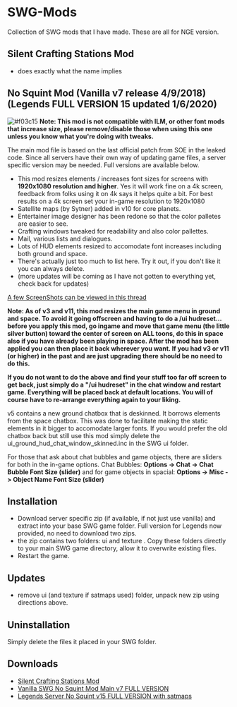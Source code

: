 # SWG-Mods
Collection of SWG mods that I have made. These are all for NGE version.

## Silent Crafting Stations Mod
* does exactly what the name implies

## No Squint Mod (Vanilla v7 release 4/9/2018) (Legends FULL VERSION 15 updated 1/6/2020)
![#f03c15](https://placehold.it/15/f03c15/000000?text=+) **Note: This mod is not compatible with ILM, or other font mods that increase size, please remove/disable those when using this one unless you know what you're doing with tweaks.**

The main mod file is based on the last official patch from SOE in the leaked code. Since all servers have their own way of updating game files, a server specific version may be needed. Full versions are available below.


* This mod resizes elements / increases font sizes for screens with <b>1920x1080 resolution and higher</b>. Yes it will work fine on a 4k screen, feedback from folks using it on 4k says it helps quite a bit. For best results on a 4k screen set your in-game resolution to 1920x1080
* Satellite maps (by Sytner) added in v10 for core planets.
* Entertainer image designer has been redone so that the color palletes are easier to see.
* Crafting windows tweaked for readability and also color pallettes.
* Mail, various lists and dialogues.
* Lots of HUD elements resized to accomodate font increases including both ground and space.
* There's actually just too much to list here. Try it out, if you don't like it you can always delete.
* (more updates will be coming as I have not gotten to everything yet, check back for updates)

[A few ScreenShots can be viewed in this thread](https://swglegends.com/forums/showthread.php?28081-Mod-NoSquint-%28UI-font-and-element-size-increase%29)

<b>Note: As of v3 and v11, this mod resizes the main game menu in ground and space. To avoid it going offscreen and having to do a /ui hudreset... before you apply this mod, go ingame and move that game menu (the little silver button) toward the center of screen on ALL toons, do this in space also if you have already been playing in space. After the mod has been applied you can then place it back wherever you want. If you had v3 or v11 (or higher) in the past and are just upgrading there should be no need to do this.

If you do not want to do the above and find your stuff too far off screen to get back, just simply do a "/ui hudreset" in the chat window and restart game. Everything will be placed back at default locations. You will of course have to re-arrange everything again to your liking.</b>


v5 contains a new ground chatbox that is deskinned. It borrows elements from the space chatbox. This was done to facilitate making the static elements in it bigger to accomodate larger fonts. If you would prefer the old chatbox back but still use this mod simply delete the ui_ground_hud_chat_window_skinned.inc in the SWG  ui folder.

For those that ask about chat bubbles and game objects, there are sliders for both in the in-game options. Chat Bubbles:  **Options -> Chat -> Chat Bubble Font Size (slider)** and for game objects in spacial: **Options -> Misc -> Object Name Font Size (slider)**

## Installation
* Download server specific zip (if available, if not just use vanilla) and extract into your base SWG game folder. Full version for Legends now provided, no need to download two zips.
* the zip contains two folders: ui and texture . Copy these folders directly to your main SWG game directory, allow it to overwrite existing files.
* Restart the game.

## Updates
* remove ui (and texture if satmaps used) folder, unpack new zip using directions above.

## Uninstallation
Simply delete the files it placed in your SWG folder.

## Downloads
* [Silent Crafting Stations Mod](https://github.com/twistedatrocity/SWG-Mods/raw/master/downloads/miagis_silent_crafting_stations.zip)
* [Vanilla SWG No Squint Mod Main v7 FULL VERSION](https://github.com/twistedatrocity/SWG-Mods/raw/master/downloads/miagis_nosquint_mod_v7.zip)
* [Legends Server No Squint v15 FULL VERSION with satmaps](https://mega.nz/#!eC5RRIyC!hhw08uolrMs9nFokMNBqGh-SsD6sTYcJ-QkDs9RrsuM)

